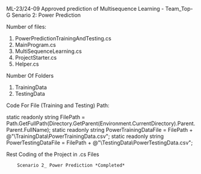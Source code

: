 ML-23/24-09 Approved prediction of Multisequence Learning - Team_Top-G
Senario 2: Power Prediction

Number of files: 

1. PowerPredictionTrainingAndTesting.cs
2. MainProgram.cs
3. MultiSequenceLearning.cs
4. ProjectStarter.cs
5. Helper.cs

Number Of Folders

1. TrainingData
2. TestingData

Code For File (Training and Testing) Path:

static readonly string FilePath = Path.GetFullPath(Directory.GetParent(Environment.CurrentDirectory).Parent.Parent.FullName);
static readonly string PowerTrainingDataFile = FilePath + @"\TrainingData\PowerTrainingData.csv";
static readonly string PowerTestingDataFile = FilePath + @"\TestingData\PowerTestingData.csv";

Rest Coding of the Project in .cs Files

        Scenario 2_ Power Prediction *Completed*